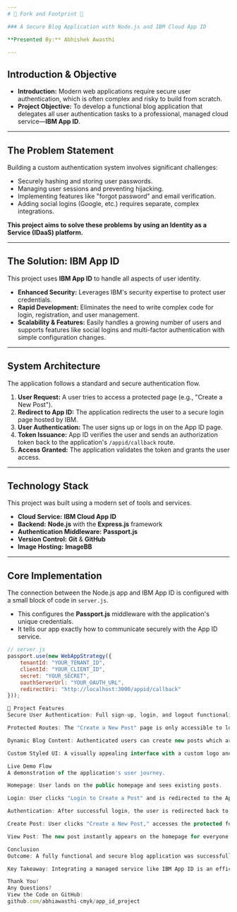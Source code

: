 ```yaml
---
# 🍴 Fork and Footprint 👣

### A Secure Blog Application with Node.js and IBM Cloud App ID

**Presented By:** Abhishek Awasthi

---
```


## Introduction & Objective

* **Introduction:** Modern web applications require secure user authentication, which is often complex and risky to build from scratch.
* **Project Objective:** To develop a functional blog application that delegates all user authentication tasks to a professional, managed cloud service—**IBM App ID**.

---

## The Problem Statement

Building a custom authentication system involves significant challenges:
* Securely hashing and storing user passwords.
* Managing user sessions and preventing hijacking.
* Implementing features like "forgot password" and email verification.
* Adding social logins (Google, etc.) requires separate, complex integrations.

**This project aims to solve these problems by using an Identity as a Service (IDaaS) platform.**

---

## The Solution: IBM App ID

This project uses **IBM App ID** to handle all aspects of user identity.

* **Enhanced Security:** Leverages IBM's security expertise to protect user credentials.
* **Rapid Development:** Eliminates the need to write complex code for login, registration, and user management.
* **Scalability & Features:** Easily handles a growing number of users and supports features like social logins and multi-factor authentication with simple configuration changes.

---

## System Architecture

The application follows a standard and secure authentication flow.



1.  **User Request:** A user tries to access a protected page (e.g., "Create a New Post").
2.  **Redirect to App ID:** The application redirects the user to a secure login page hosted by IBM.
3.  **User Authentication:** The user signs up or logs in on the App ID page.
4.  **Token Issuance:** App ID verifies the user and sends an authorization token back to the application's `/appid/callback` route.
5.  **Access Granted:** The application validates the token and grants the user access.

---

## Technology Stack

This project was built using a modern set of tools and services.

* **Cloud Service:** **IBM Cloud App ID**
* **Backend:** **Node.js** with the **Express.js** framework
* **Authentication Middleware:** **Passport.js**
* **Version Control:** **Git** & **GitHub**
* **Image Hosting:** **ImageBB**

---

## Core Implementation

The connection between the Node.js app and IBM App ID is configured with a small block of code in `server.js`.

* This configures the **Passport.js** middleware with the application's unique credentials.
* It tells our app exactly how to communicate securely with the App ID service.

```javascript
// server.js
passport.use(new WebAppStrategy({
    tenantId: "YOUR_TENANT_ID",
    clientId: "YOUR_CLIENT_ID",
    secret: "YOUR_SECRET",
    oauthServerUrl: "YOUR_OAUTH_URL",
    redirectUri: "http://localhost:3000/appid/callback"
}));

🚀 Project Features
Secure User Authentication: Full sign-up, login, and logout functionality handled by IBM App ID.

Protected Routes: The "Create a New Post" page is only accessible to logged-in users.

Dynamic Blog Content: Authenticated users can create new posts which are displayed on the homepage.

Custom Styled UI: A visually appealing interface with a custom logo and background image.

Live Demo Flow
A demonstration of the application's user journey.

Homepage: User lands on the public homepage and sees existing posts.

Login: User clicks "Login to Create a Post" and is redirected to the App ID login screen to sign up or log in.

Authentication: After successful login, the user is redirected back to the homepage and sees a personalized welcome message.

Create Post: User clicks "Create a New Post," accesses the protected form, writes a post, and submits it.

View Post: The new post instantly appears on the homepage for everyone to see.

Conclusion
Outcome: A fully functional and secure blog application was successfully developed.

Key Takeaway: Integrating a managed service like IBM App ID is an efficient and highly secure method for handling user authentication, allowing developers to focus on core application features instead of complex security code.

Thank You!
Any Questions?
View the Code on GitHub:
github.com/abhiawasthi-cmyk/app_id_project